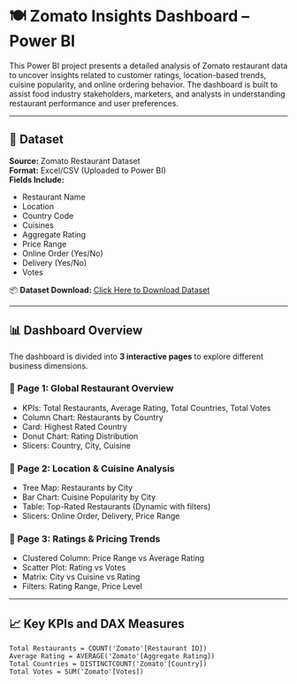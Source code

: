 # 🍽️ Zomato Insights Dashboard – Power BI

This Power BI project presents a detailed analysis of Zomato restaurant data to uncover insights related to customer ratings, location-based trends, cuisine popularity, and online ordering behavior. The dashboard is built to assist food industry stakeholders, marketers, and analysts in understanding restaurant performance and user preferences.

---

## 📁 Dataset

**Source:** Zomato Restaurant Dataset  
**Format:** Excel/CSV (Uploaded to Power BI)  
**Fields Include:**
- Restaurant Name
- Location
- Country Code
- Cuisines
- Aggregate Rating
- Price Range
- Online Order (Yes/No)
- Delivery (Yes/No)
- Votes

📦 **Dataset Download:** [Click Here to Download Dataset](https://drive.google.com/file/d/1HZr9wtAp8FZrc9k9rrQ2B5UmXW_Ly61o/view?usp=sharing)

---

## 📊 Dashboard Overview

The dashboard is divided into **3 interactive pages** to explore different business dimensions.

### 📄 Page 1: Global Restaurant Overview
- KPIs: Total Restaurants, Average Rating, Total Countries, Total Votes
- Column Chart: Restaurants by Country
- Card: Highest Rated Country
- Donut Chart: Rating Distribution
- Slicers: Country, City, Cuisine

### 📄 Page 2: Location & Cuisine Analysis
- Tree Map: Restaurants by City
- Bar Chart: Cuisine Popularity by City
- Table: Top-Rated Restaurants (Dynamic with filters)
- Slicers: Online Order, Delivery, Price Range

### 📄 Page 3: Ratings & Pricing Trends
- Clustered Column: Price Range vs Average Rating
- Scatter Plot: Rating vs Votes
- Matrix: City vs Cuisine vs Rating
- Filters: Rating Range, Price Level

---

## 📈 Key KPIs and DAX Measures

```DAX
Total Restaurants = COUNT('Zomato'[Restaurant ID])
Average Rating = AVERAGE('Zomato'[Aggregate Rating])
Total Countries = DISTINCTCOUNT('Zomato'[Country])
Total Votes = SUM('Zomato'[Votes])
